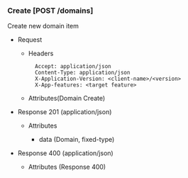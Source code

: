### Create [POST /domains]

Create new domain item

+ Request
    + Headers

            Accept: application/json
            Content-Type: application/json
            X-Application-Version: <client-name>/<version>
            X-App-features: <target feature>
          
    + Attributes(Domain Create)

+ Response 201 (application/json)

    + Attributes
        
        + data (Domain, fixed-type)
    
+ Response 400 (application/json)
              
    + Attributes (Response 400)

<!-- include(../error_responses.md) -->
